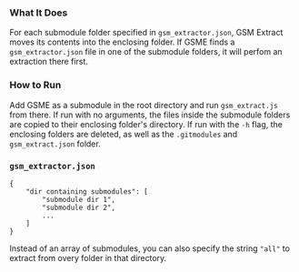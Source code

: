 ### What It Does
For each submodule folder specified in `gsm_extractor.json`, GSM Extract moves its contents into the enclosing folder.
If GSME finds a `gsm_extractor.json` file in one of the submodule folders, it will perfom an extraction there first.

### How to Run
Add GSME as a submodule in the root directory and run `gsm_extract.js` from there. If run with no arguments, the files inside the submodule
folders are copied to their enclosing folder's directory. If run with the `-h` flag, the enclosing folders are deleted, as well as the
`.gitmodules` and `gsm_extract.json` folder.

### `gsm_extractor.json`
```
{
	"dir containing submodules": [
		"submodule dir 1",
		"submodule dir 2",
		...
	]
}
```
Instead of an array of submodules, you can also specify the string `"all"` to extract from overy folder in that directory.
